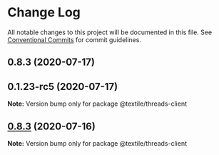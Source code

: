 # Change Log

All notable changes to this project will be documented in this file.
See [Conventional Commits](https://conventionalcommits.org) for commit guidelines.

## 0.8.3 (2020-07-17)



## 0.1.23-rc5 (2020-07-17)

**Note:** Version bump only for package @textile/threads-client





## [0.8.3](https://github.com/textileio/js-threads/compare/@textile/threads-client@0.8.2...@textile/threads-client@0.8.3) (2020-07-16)

**Note:** Version bump only for package @textile/threads-client
